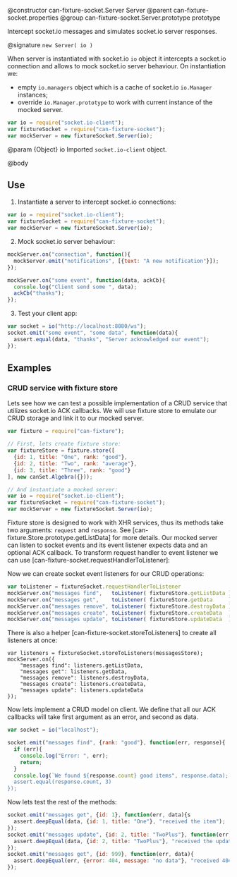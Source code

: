 @constructor can-fixture-socket.Server Server
@parent can-fixture-socket.properties
@group can-fixture-socket.Server.prototype prototype

Intercept socket.io messages and simulates socket.io server responses.

@signature `new Server( io )`

When server is instantiated with socket.io `io` object it intercepts a socket.io connection and allows to mock socket.io server behaviour. On instantiation we:
  - empty `io.managers` object which is a cache of socket.io `io.Manager` instances;
  - override `io.Manager.prototype` to work with current instance of the mocked server.
  
```js
var io = require("socket.io-client");
var fixtureSocket = require("can-fixture-socket");
var mockServer = new fixtureSocket.Server(io);
```

@param {Object} io Imported `socket.io-client` object.

@body

## Use

1. Instantiate a server to intercept socket.io connections:
```js
var io = require("socket.io-client");
var fixtureSocket = require("can-fixture-socket");
var mockServer = new fixtureSocket.Server(io);
```

2. Mock socket.io server behaviour:
```js
mockServer.on("connection", function(){
  mockServer.emit("notifications", [{text: "A new notification"}]);
});

mockServer.on("some event", function(data, ackCb){
  console.log("Client send some ", data);
  ackCb("thanks");
});
```

3. Test your client app:
```js
var socket = io("http://localhost:8080/ws");
socket.emit("some event", "some data", function(data){
  assert.equal(data, "thanks", "Server acknowledged our event");
});
```

## Examples

### CRUD service with fixture store

Lets see how we can test a possible implementation of a CRUD service that utilizes socket.io ACK callbacks. We will use fixture store to emulate our CRUD storage and link it to our mocked server.

```js
var fixture = require("can-fixture");

// First, lets create fixture store:
var fixtureStore = fixture.store([
  {id: 1, title: "One", rank: "good"},
  {id: 2, title: "Two", rank: "average"},
  {id: 3, title: "Three", rank: "good"}
], new canSet.Algebra({}));

// And instantiate a mocked server:
var io = require("socket.io-client");
var fixtureSocket = require("can-fixture-socket");
var mockServer = new fixtureSocket.Server(io);
```

Fixture store is designed to work with XHR services, thus its methods take two arguments: `request` and `response`. See [can-fixture.Store.prototype.getListData] for more details. Our mocked server can listen to socket events and its event listener expects data and an optional ACK callback. To transform request handler to event listener we can use [can-fixture-socket.requestHandlerToListener]:

Now we can create socket event listeners for our CRUD operations:
```js
var toListener = fixtureSocket.requestHandlerToListener
mockServer.on("messages find",   toListener( fixtureStore.getListData ));
mockServer.on("messages get",    toListener( fixtureStore.getData     ));
mockServer.on("messages remove", toListener( fixtureStore.destroyData ));
mockServer.on("messages create", toListener( fixtureStore.createData  ));
mockServer.on("messages update", toListener( fixtureStore.updateData  ));
```

There is also a helper [can-fixture-socket.storeToListeners] to create all listeners at once:
```
var listeners = fixtureSocket.storeToListeners(messagesStore);
mockServer.on({
	"messages find": listeners.getListData,
	"messages get": listeners.getData,
	"messages remove": listeners.destroyData,
	"messages create": listeners.createData,
	"messages update": listeners.updateData
});
```

Now lets implement a CRUD model on client. We define that all our ACK callbacks will take first argument as an error, and second as data.
```js
var socket = io("localhost");

socket.emit("messages find", {rank: "good"}, function(err, response){
  if (err){
    console.log("Error: ", err);
    return;
  }
  console.log(`We found ${response.count} good items", response.data);
  assert.equal(response.count, 3)
});
```

Now lets test the rest of the methods:
```js
socket.emit("messages get", {id: 1}, function(err, data){s
  assert.deepEqual(data, {id: 1, title: "One"}, "received the item");
});
socket.emit("messages update", {id: 2, title: "TwoPlus"}, function(err, data){
  assert.deepEqual(data, {id: 2, title: "TwoPlus"}, "received the updated item");
});
socket.emit("messages get", {id: 999}, function(err, data){
  assert.deepEqual(err, {error: 404, message: "no data"}, "received 404 when looking for a non-existent item id");
});
```

